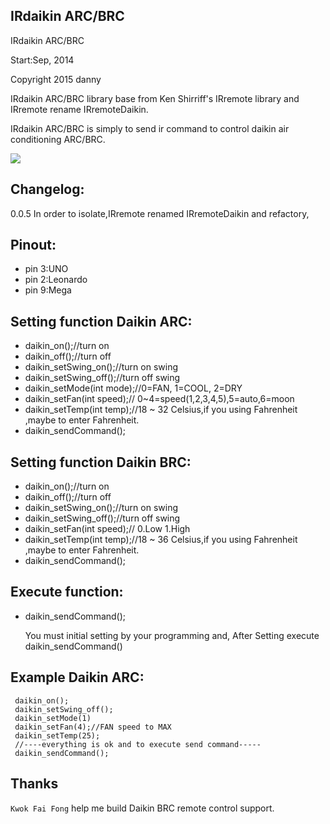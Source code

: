 
## IRdaikin ARC/BRC

 IRdaikin ARC/BRC


 Start:Sep, 2014

 Copyright 2015 danny

 IRdaikin ARC/BRC library base from Ken Shirriff's IRremote library and IRremote rename IRremoteDaikin.
 
 IRdaikin ARC/BRC is simply to send ir command to control daikin air conditioning ARC/BRC.

 ![](https://raw.githubusercontent.com/danny-source/Arduino_IRremote_Daikin/master/Arduino_UNO_IR_Transmit.png)
 
## Changelog:

0.0.5  In order to isolate,IRremote renamed IRremoteDaikin and refactory, 

## Pinout:

  - pin 3:UNO
  - pin 2:Leonardo
  - pin 9:Mega

## Setting function Daikin ARC:

- daikin_on();//turn on
- daikin_off();//turn off
- daikin_setSwing_on();//turn on swing
- daikin_setSwing_off();//turn off swing
- daikin_setMode(int mode);//0=FAN, 1=COOL, 2=DRY
- daikin_setFan(int speed);// 0~4=speed(1,2,3,4,5),5=auto,6=moon
- daikin_setTemp(int temp);//18 ~ 32 Celsius,if you using Fahrenheit ,maybe to enter Fahrenheit.
- daikin_sendCommand();

## Setting function Daikin BRC:

- daikin_on();//turn on
- daikin_off();//turn off
- daikin_setSwing_on();//turn on swing
- daikin_setSwing_off();//turn off swing
- daikin_setFan(int speed);// 0.Low 1.High
- daikin_setTemp(int temp);//18 ~ 36 Celsius,if you using Fahrenheit ,maybe to enter Fahrenheit.
- daikin_sendCommand();

 ## Execute function:

- daikin_sendCommand();

  You must initial setting by your programming and,
  After Setting execute daikin_sendCommand()

## Example Daikin ARC:

```
 daikin_on();
 daikin_setSwing_off();
 daikin_setMode(1)
 daikin_setFan(4);//FAN speed to MAX
 daikin_setTemp(25);
 //----everything is ok and to execute send command-----
 daikin_sendCommand();
```

## Thanks

`Kwok Fai Fong` help me build Daikin BRC remote control support.